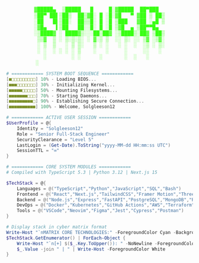 <!-- ASCII Art Header with Glitch Effect -->
<pre align="center" style="color:#39FF14;font-family:'Courier New'">
▓█████▄  ▒█████   █     █░▓█████  ██▀███  
▒██▀ ██▌▒██▒  ██▒▓█░ █ ░█░▓█   ▀ ▓██ ▒ ██▒
░██   █▌▒██░  ██▒▒█░ █ ░█ ▒███   ▓██ ░▄█ ▒
░▓█▄   ▌▒██   ██░░█░ █ ░█ ▒▓█  ▄ ▒██▀▀█▄  
░▒████▓ ░ ████▓▒░░░██▒██▓ ░▒████▒░██▓ ▒██▒
 ▒▒▓  ▒ ░ ▒░▒░▒░ ░ ▓░▒ ▒  ░░ ▒░ ░░ ▒▓ ░▒▓░
 ░ ▒  ▒   ░ ▒ ▒░   ▒ ░ ░   ░ ░  ░  ░▒ ░ ▒░
 ░ ░  ░ ░ ░ ░ ▒    ░   ░     ░     ░░   ░ 
   ░        ░ ░      ░       ░  ░   ░     
 ░                                         
</pre>

```powershell
# ============ SYSTEM BOOT SEQUENCE ============
[■□□□□□□□□□] 10% - Loading BIOS...
[■■■□□□□□□□] 30% - Initializing Kernel...
[■■■■■□□□□□] 50% - Mounting Filesystems...
[■■■■■■■□□□] 70% - Starting Daemons...
[■■■■■■■■■□] 90% - Establishing Secure Connection...
[■■■■■■■■■■] 100% - Welcome, Solgleeson12

# ============ ACTIVE USER SESSION ============
$UserProfile = @{
    Identity = "Solgleeson12"
    Role = "Senior Full-Stack Engineer"
    SecurityClearance = "Level 5"
    LastLogin = (Get-Date).ToString("yyyy-MM-dd HH:mm:ss UTC")
    SessionTTL = "∞"
}

# ============ CORE SYSTEM MODULES ============
# Compiled with TypeScript 5.3 | Python 3.12 | Next.js 15

$TechStack = @{
    Languages = @("TypeScript","Python","JavaScript","SQL","Bash")
    Frontend = @("React","Next.js","TailwindCSS","Framer Motion","Three.js")
    Backend = @("Node.js","Express","FastAPI","PostgreSQL","MongoDB","Redis")
    DevOps = @("Docker","Kubernetes","GitHub Actions","AWS","Terraform")
    Tools = @("VSCode","Neovim","Figma","Jest","Cypress","Postman")
}

# Display stack in cyber matrix format
Write-Host "`nMATRIX CORE TECHNOLOGIES:" -ForegroundColor Cyan -BackgroundColor Black
$TechStack.GetEnumerator() | ForEach-Object {
    Write-Host "`n[+] $($_.Key.ToUpper()): " -NoNewline -ForegroundColor Green
    $_.Value -join " | " | Write-Host -ForegroundColor White
}
